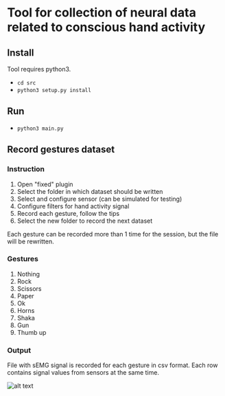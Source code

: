 # Tool for collection of neural data related to conscious hand activity 
## Install
Tool requires python3.
* `cd src`
* `python3 setup.py install`
## Run 
* `python3 main.py`
## Record gestures dataset
### Instruction
1. Open "fixed" plugin
2. Select the folder in which dataset should be written
3. Select and configure sensor (can be simulated for testing)
4. Configure filters for hand activity signal
5. Record each gesture, follow the tips
6. Select the new folder to record the next dataset

Each gesture can be recorded more than 1 time for the session, but the file will be rewritten.

### Gestures
1. Nothing
2. Rock
3. Scissors
4. Paper
5. Ok
6. Horns
7. Shaka
8. Gun
9. Thumb up

### Output
File with sEMG signal is recorded for each gesture in csv format.
Each row contains signal values from sensors at the same time.

![alt text](https://github.com/kyr7/vizzero/blob/master/screen-fixed.png "Fixed")